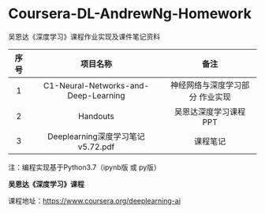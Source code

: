# Coursera-DL-AndrewNg-Homework
吴恩达《深度学习》课程作业实现及课件笔记资料

| 序号 |               项目名称               |              备注               |
| :--: | :----------------------------------: | :-----------------------------: |
|  1   | C1-Neural-Networks-and-Deep-Learning | 神经网络与深度学习部分 作业实现 |
|  2   |               Handouts               |      吴恩达深度学习课程PPT      |
|  3   |  Deeplearning深度学习笔记v5.72.pdf   |            课程笔记             |

注：编程实现基于Python3.7（ipynb版 或 py版）

**吴恩达《深度学习》课程**

课程地址：https://www.coursera.org/deeplearning-ai
